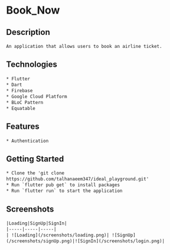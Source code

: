 
# Book_Now

## Description
    An application that allows users to book an airline ticket.

## Technologies
    * Flutter
    * Dart
    * Firebase
    * Google Cloud Platform
    * BLoC Pattern
    * Equatable

## Features
    * Authentication
    
    
## Getting Started
    * Clone the 'git clone https://github.com/talhanaeem347/ideal_playground.git'
    * Run `flutter pub get` to install packages
    * Run `flutter run` to start the application

## Screenshots
    |Loading|SignUp|SignIn|
    |-----|-----|-----|
    | ![Loading](/screenshots/loading.png)| ![SignUp](/screenshots/signUp.png)|![SignIn](/screenshots/login.png)|    
